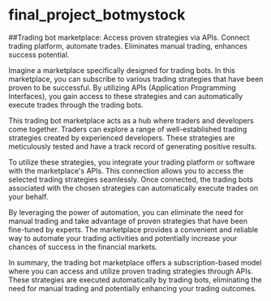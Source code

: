 # final_project_botmystock
##Trading bot marketplace: Access proven strategies via APIs. Connect trading platform, automate trades. Eliminates manual trading, enhances success potential.



Imagine a marketplace specifically designed for trading bots. In this marketplace, you can subscribe to various trading strategies that have been proven to be successful. By utilizing APIs (Application Programming Interfaces), you gain access to these strategies and can automatically execute trades through the trading bots.

This trading bot marketplace acts as a hub where traders and developers come together. Traders can explore a range of well-established trading strategies created by experienced developers. These strategies are meticulously tested and have a track record of generating positive results.

To utilize these strategies, you integrate your trading platform or software with the marketplace's APIs. This connection allows you to access the selected trading strategies seamlessly. Once connected, the trading bots associated with the chosen strategies can automatically execute trades on your behalf.

By leveraging the power of automation, you can eliminate the need for manual trading and take advantage of proven strategies that have been fine-tuned by experts. The marketplace provides a convenient and reliable way to automate your trading activities and potentially increase your chances of success in the financial markets.

In summary, the trading bot marketplace offers a subscription-based model where you can access and utilize proven trading strategies through APIs. These strategies are executed automatically by trading bots, eliminating the need for manual trading and potentially enhancing your trading outcomes.
